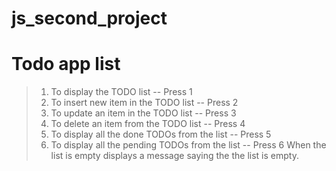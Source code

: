# js_second_project
# Todo app list
> 1. To display the TODO list -- Press 1
> 2. To insert new item in the TODO list -- Press 2
> 3. To update an item in the TODO list -- Press 3
> 4. To delete an item from the TODO list -- Press 4
> 5. To display all the done TODOs from the list -- Press 5
> 6. To display all the pending TODOs from the list -- Press 6
> When the list is empty displays a message saying the the list is empty.